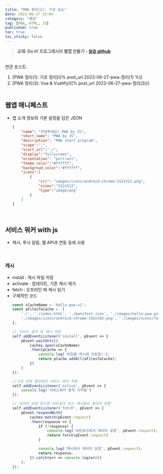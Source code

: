```yaml
---
title: "PWA 정리(2): 구성 요소"
date: 2023-06-27 19:04
category: "메모"
tag: [PWA, HTML, JS]
published: true
toc: true
toc_sticky: false
---
```

> **교재: Do it! 프로그레시브 웹앱 만들기 - [실습 github](https://github.com/codedesign-webapp)**
<br><br>

연관 포스트: 
1. [PWA 정리(1): 기초 정리]({% post_url 2023-06-27-pwa-정리(1) %})
2. [PWA 정리(3): Vue & Vuetify]({% post_url 2023-06-27-pwa-정리(3)})
<br><br>

## 웹앱 매니페스트
- 앱 소개 정보와 기본 설정을 담은 JSON 
    ```json
    {
        "name": "안녕하세요! PWA by JS",
        "short_name": "PWA by JS",
        "description": "PWA start program",
        "scope":".",
        "start_url":"./",
        "display":"fullscreen",
        "orientation": "portrait",
        "theme_color":"#ffffff",
        "backgroud_color":"#ffffff",
        "icons":[
            {
                "src": "images/icons/android-chrome-512x512.png",
                "sizes":"512x512",
                "type":"image/png"
            }
        ]
    }
    ```
<br>

## 서비스 워커 with js
- 캐시, 푸시 알림, 웹 API과 연동 등에 사용

<br>

### 캐시
- install : 캐시 파일 저장
- activate : 업데이트, 기존 캐시 제거
- fetch : 오프라인 때 캐시 읽기
- 구체적인 코드
    ```js
    const sCacheName = 'hello-pwa-v1';
    const aFilesToCache =  [
        './', './index.html', './manifest.json', './images/hello-pwa.png',
        './images/icons/android-chrome-192x192.png', './images/icons/favicon.ico'
    ];

    // 서비스 설치 및 캐시 저장
    self.addEventListener('install', pEvent => {
        pEvent.waitUntil(
            caches.open(sCacheName)
            .then(pCache => {
                console.log('파일을 캐시에 저장함!');
                return pCache.addAll(aFilesToCache);
            })
        )
    });

    //고유 번호 할당받은 서비스 워커 작동
    self.addEventListener('active', pEvent => {
        console.log('서비스워커 동작 시작됨')
    });

    // 데이터 요청 받으면 네트워크 또는 캐시에서 찾아서 반환
    self.addEventListener('fetch', pEvent => {
        pEvent.respondWith(
            caches.match(pEvent.request)
            .then(response => {
                if (!response) {
                    console.log('네트워크에서 데이터 요청', pEvent.request);
                    return fetch(pEvent.request)
                }

                console.log('캐시에서 데이터 요청', pEvent.request);
                return response;
            }).catch(err => console.log(err))
        );
    });
    ```

